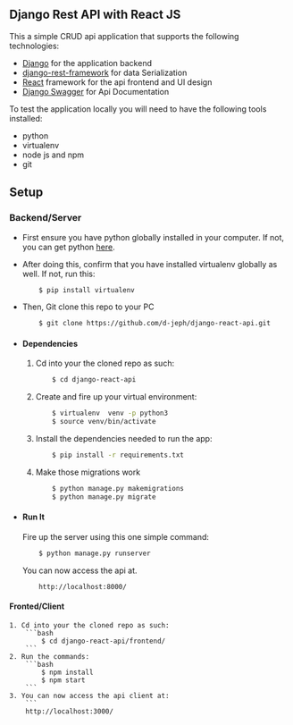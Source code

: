 ## Django Rest API with React JS
This a simple CRUD api application that supports the following technologies:
* [Django](https://www.djangoproject.com/) for the application backend
* [django-rest-framework](https://www.django-rest-framework.org/) for data Serialization
* [React](https://reactjs.org/) framework for the api frontend and UI design
* [Django Swagger](https://django-rest-swagger.readthedocs.io/en/latest/) for Api Documentation

To test the application locally you will need to have the following tools installed: 
* python
* virtualenv
* node js and npm
* git

## Setup
### Backend/Server
* First ensure you have python globally installed in your computer. If not, you can get python [here](https://www.python.org").
* After doing this, confirm that you have installed virtualenv globally as well. If not, run this:
    ```bash
        $ pip install virtualenv
    ```
* Then, Git clone this repo to your PC
    ```bash
        $ git clone https://github.com/d-jeph/django-react-api.git
    ```

* #### Dependencies
    1. Cd into your the cloned repo as such:
        ```bash
            $ cd django-react-api
        ```
    2. Create and fire up your virtual environment:
        ```bash
            $ virtualenv  venv -p python3
            $ source venv/bin/activate
        ```
    3. Install the dependencies needed to run the app:
        ```bash
            $ pip install -r requirements.txt
        ```
    4. Make those migrations work
        ```bash
            $ python manage.py makemigrations
            $ python manage.py migrate
        ```

* #### Run It
    Fire up the server using this one simple command:
    ```bash
        $ python manage.py runserver
    ```
    You can now access the api at.
    ```
        http://localhost:8000/
    ```

    
#### Fronted/Client
    1. Cd into your the cloned repo as such:
        ```bash
            $ cd django-react-api/frontend/
        ```
    2. Run the commands:
        ```bash
            $ npm install
            $ npm start
        ```
    3. You can now access the api client at:
        ```
        http://localhost:3000/






